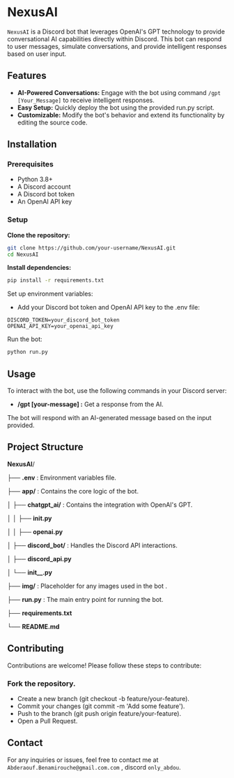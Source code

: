 # **NexusAI**

`NexusAI` is a Discord bot that leverages OpenAI's GPT technology to provide conversational AI capabilities directly within Discord. This bot can respond to user messages, simulate conversations, and provide intelligent responses based on user input.

## **Features**
  - **AI-Powered Conversations:** Engage with the bot using command `/gpt [Your_Message]` to receive intelligent responses.
  - **Easy Setup:** Quickly deploy the bot using the provided run.py script.
  - **Customizable:** Modify the bot's behavior and extend its functionality by editing the source code.

## **Installation**
  ### Prerequisites
  - Python 3.8+
  - A Discord account
  - A Discord bot token
  - An OpenAI API key
  
  ### Setup
  **Clone the repository:**
  ```bash
  git clone https://github.com/your-username/NexusAI.git
  cd NexusAI
  ```
  
  **Install dependencies:**
  
  ```bash
  pip install -r requirements.txt
  ```
  
  Set up environment variables:
  - Add your Discord bot token and OpenAI API key to the .env file:
  
  ```plaintext
  DISCORD_TOKEN=your_discord_bot_token
  OPENAI_API_KEY=your_openai_api_key
  ```
  
  Run the bot:
  ```bash
  python run.py
  ```

## **Usage**
  To interact with the bot, use the following commands in your Discord server:

  - **/gpt [your-message] :** Get a response from the AI.
    
  The bot will respond with an AI-generated message based on the input provided.

## Project Structure
  **NexusAI**/
  
  ├── **.env** : Environment variables file.
  
  ├── **app/** : Contains the core logic of the bot.
  
  │   ├── **chatgpt_ai/** : Contains the integration with OpenAI's GPT.
  
  │   │   ├── **__init__.py**
  
  │   │   ├── **openai.py**
  
  │   ├── **discord_bot/** : Handles the Discord API interactions.
  
  │       ├── **discord_api.py**
  
  │       └── **init__.py**
  
  ├── **img/** : Placeholder for any images used in the bot .
  
  ├── **run.py** : The main entry point for running the bot.
  
  ├── **requirements.txt**
  
  └── **README.md**


## **Contributing**
  Contributions are welcome! Please follow these steps to contribute:

  ### **Fork the repository.**
  - Create a new branch (git checkout -b feature/your-feature).
  - Commit your changes (git commit -m 'Add some feature').
  - Push to the branch (git push origin feature/your-feature).
  - Open a Pull Request.

## **Contact**
  For any inquiries or issues, feel free to contact me at `Abderaouf.Benamirouche@gmail.com.com` , discord `only_abdou`.

